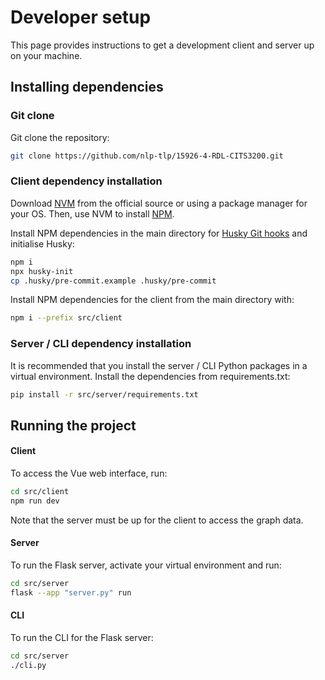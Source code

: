 # Developer setup

This page provides instructions to get a development client and server up on your machine.

## Installing dependencies

### Git clone

Git clone the repository:

```bash
git clone https://github.com/nlp-tlp/15926-4-RDL-CITS3200.git
```

### Client dependency installation

Download [NVM](https://github.com/nvm-sh/nvm) from the official source or using a package manager for your OS. Then, use NVM to install [NPM](https://nodejs.org/en/download/package-manager).

Install NPM dependencies in the main directory for [Husky Git hooks](https://typicode.github.io/husky/) and initialise Husky:

```bash
npm i
npx husky-init
cp .husky/pre-commit.example .husky/pre-commit
```

Install NPM dependencies for the client from the main directory with:

```bash
npm i --prefix src/client
```

### Server / CLI dependency installation

It is recommended that you install the server / CLI Python packages in a virtual environment. Install the dependencies from requirements.txt:

```bash
pip install -r src/server/requirements.txt
```

## Running the project

#### Client

To access the Vue web interface, run:

```bash
cd src/client
npm run dev
```

Note that the server must be up for the client to access the graph data.

#### Server

To run the Flask server, activate your virtual environment and run:

```bash
cd src/server
flask --app "server.py" run
```

#### CLI

To run the CLI for the Flask server:

```bash
cd src/server
./cli.py
```
